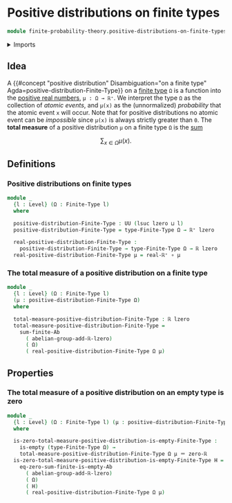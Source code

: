 # Positive distributions on finite types

```agda
module finite-probability-theory.positive-distributions-on-finite-types where
```

<details><summary>Imports</summary>

```agda
open import foundation.empty-types
open import foundation.function-types
open import foundation.identity-types
open import foundation.universe-levels

open import group-theory.sums-of-finite-families-of-elements-abelian-groups

open import real-numbers.addition-real-numbers
open import real-numbers.dedekind-real-numbers
open import real-numbers.positive-real-numbers
open import real-numbers.rational-real-numbers

open import univalent-combinatorics.finite-types
```

</details>

## Idea

A
{{#concept "positive distribution" Disambiguation="on a finite type" Agda=positive-distribution-Finite-Type}}
on a [finite type](univalent-combinatorics.finite-types.md) `Ω` is a function
into the [positive real numbers](real-numbers.positive-real-numbers.md),
`μ : Ω → ℝ⁺`. We interpret the type `Ω` as the collection of _atomic events_,
and `μ(x)` as the (unnormalized) _probability_ that the atomic event `x` will
occur. Note that for positive distributions no atomic event can be _impossible_
since `μ(x)` is always strictly greater than `0`. The **total measure** of a
positive distribution `μ` on a finite type `Ω` is the
[sum](group-theory.sums-of-finite-families-of-elements-abelian-groups.md)

$$
  ∑_{x ∈ Ω} μ(x).
$$

## Definitions

### Positive distributions on finite types

```agda
module _
  {l : Level} (Ω : Finite-Type l)
  where

  positive-distribution-Finite-Type : UU (lsuc lzero ⊔ l)
  positive-distribution-Finite-Type = type-Finite-Type Ω → ℝ⁺ lzero

  real-positive-distribution-Finite-Type :
    positive-distribution-Finite-Type → type-Finite-Type Ω → ℝ lzero
  real-positive-distribution-Finite-Type μ = real-ℝ⁺ ∘ μ
```

### The total measure of a positive distribution on a finite type

```agda
module _
  {l : Level} (Ω : Finite-Type l)
  (μ : positive-distribution-Finite-Type Ω)
  where

  total-measure-positive-distribution-Finite-Type : ℝ lzero
  total-measure-positive-distribution-Finite-Type =
    sum-finite-Ab
      ( abelian-group-add-ℝ-lzero)
      ( Ω)
      ( real-positive-distribution-Finite-Type Ω μ)
```

## Properties

### The total measure of a positive distribution on an empty type is zero

```agda
module _
  {l : Level} (Ω : Finite-Type l) (μ : positive-distribution-Finite-Type Ω)
  where

  is-zero-total-measure-positive-distribution-is-empty-Finite-Type :
    is-empty (type-Finite-Type Ω) →
    total-measure-positive-distribution-Finite-Type Ω μ ＝ zero-ℝ
  is-zero-total-measure-positive-distribution-is-empty-Finite-Type H =
    eq-zero-sum-finite-is-empty-Ab
      ( abelian-group-add-ℝ-lzero)
      ( Ω)
      ( H)
      ( real-positive-distribution-Finite-Type Ω μ)
```
